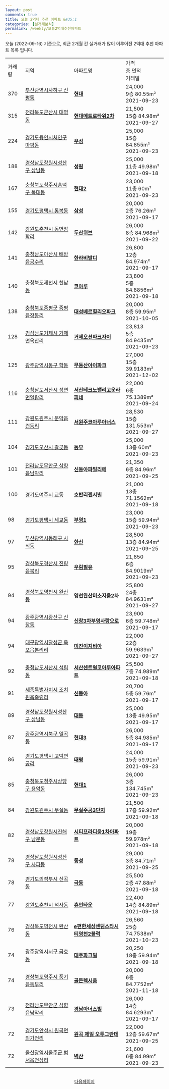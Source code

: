 ```yaml
---
layout: post
comments: true
title: 오늘 2억대 추천 아파트 &#35;1
categories: [실거래분석]
permalink: /weekly/오늘2억대추천아파트
---
```


오늘 (2022-09-16) 기준으로, 최근 2개월 간 실거래가 많이 이루어진 2억대 추천 아파트 목록 입니다.

<table class="sortable">
  <tr>
    <td>거래량</td>
    <td>지역</td>
    <td>아파트명</td>
    <td>가격<br>층 면적<br>거래일</td>
  </tr>

  <tr class="item">
    <td>370</td>
    <td><a href="/apt/부산광역시사하구신평동">부산광역시사하구 신평동</a></td>
    <td style="font-weight: bold;"><a href="/apt/부산광역시사하구신평동현대">현대</a></td>
    <td>24,000<br>9층  80.55m²<br>2021-09-23</td>
  </tr>

  <tr class="item">
    <td>315</td>
    <td><a href="/apt/전라북도군산시대명동">전라북도군산시 대명동</a></td>
    <td style="font-weight: bold;"><a href="/apt/전라북도군산시대명동현대메트로타워2차">현대메트로타워2차</a></td>
    <td>21,500<br>15층  84.98m²<br>2021-09-27</td>
  </tr>

  <tr class="item">
    <td>224</td>
    <td><a href="/apt/경기도용인시처인구마평동">경기도용인시처인구 마평동</a></td>
    <td style="font-weight: bold;"><a href="/apt/경기도용인시처인구마평동우성">우성</a></td>
    <td>25,000<br>15층  84.855m²<br>2021-09-23</td>
  </tr>

  <tr class="item">
    <td>188</td>
    <td><a href="/apt/경상남도창원시성산구상남동">경상남도창원시성산구 상남동</a></td>
    <td style="font-weight: bold;"><a href="/apt/경상남도창원시성산구상남동성원">성원</a></td>
    <td>25,000<br>11층  49.98m²<br>2021-09-18</td>
  </tr>

  <tr class="item">
    <td>167</td>
    <td><a href="/apt/충청북도청주시흥덕구복대동">충청북도청주시흥덕구 복대동</a></td>
    <td style="font-weight: bold;"><a href="/apt/충청북도청주시흥덕구복대동현대2">현대2</a></td>
    <td>23,000<br>11층  60m²<br>2021-09-23</td>
  </tr>

  <tr class="item">
    <td>155</td>
    <td><a href="/apt/경기도평택시통복동">경기도평택시 통복동</a></td>
    <td style="font-weight: bold;"><a href="/apt/경기도평택시통복동삼성">삼성</a></td>
    <td>20,000<br>2층  76.26m²<br>2021-09-17</td>
  </tr>

  <tr class="item">
    <td>142</td>
    <td><a href="/apt/강원도춘천시동면장학리">강원도춘천시 동면장학리</a></td>
    <td style="font-weight: bold;"><a href="/apt/강원도춘천시동면장학리두산위브">두산위브</a></td>
    <td>26,000<br>8층  84.968m²<br>2021-09-22</td>
  </tr>

  <tr class="item">
    <td>141</td>
    <td><a href="/apt/충청남도아산시배방읍공수리">충청남도아산시 배방읍공수리</a></td>
    <td style="font-weight: bold;"><a href="/apt/충청남도아산시배방읍공수리한라비발디">한라비발디</a></td>
    <td>26,800<br>12층  84.974m²<br>2021-09-17</td>
  </tr>

  <tr class="item">
    <td>140</td>
    <td><a href="/apt/충청북도제천시천남동">충청북도제천시 천남동</a></td>
    <td style="font-weight: bold;"><a href="/apt/충청북도제천시천남동코아루">코아루</a></td>
    <td>23,800<br>5층  84.8856m²<br>2021-09-18</td>
  </tr>

  <tr class="item">
    <td>138</td>
    <td><a href="/apt/충청북도증평군증평읍장동리">충청북도증평군 증평읍장동리</a></td>
    <td style="font-weight: bold;"><a href="/apt/충청북도증평군증평읍장동리대성베르힐리오파크">대성베르힐리오파크</a></td>
    <td>20,000<br>8층  59.95m²<br>2021-10-05</td>
  </tr>

  <tr class="item">
    <td>128</td>
    <td><a href="/apt/경상남도거제시거제면옥산리">경상남도거제시 거제면옥산리</a></td>
    <td style="font-weight: bold;"><a href="/apt/경상남도거제시거제면옥산리거제오션파크자이">거제오션파크자이</a></td>
    <td>23,813<br>5층  84.9435m²<br>2021-09-23</td>
  </tr>

  <tr class="item">
    <td>125</td>
    <td><a href="/apt/광주광역시동구학동">광주광역시동구 학동</a></td>
    <td style="font-weight: bold;"><a href="/apt/광주광역시동구학동무등산아이파크">무등산아이파크</a></td>
    <td>27,000<br>15층  39.9183m²<br>2021-12-02</td>
  </tr>

  <tr class="item">
    <td>116</td>
    <td><a href="/apt/충청남도서산시성연면일람리">충청남도서산시 성연면일람리</a></td>
    <td style="font-weight: bold;"><a href="/apt/충청남도서산시성연면일람리서산테크노밸리고운라피네">서산테크노밸리고운라피네</a></td>
    <td>22,000<br>6층  75.1389m²<br>2021-09-24</td>
  </tr>

  <tr class="item">
    <td>111</td>
    <td><a href="/apt/강원도원주시문막읍건등리">강원도원주시 문막읍건등리</a></td>
    <td style="font-weight: bold;"><a href="/apt/강원도원주시문막읍건등리서원주코아루아너스">서원주코아루아너스</a></td>
    <td>28,530<br>15층  131.553m²<br>2021-09-27</td>
  </tr>

  <tr class="item">
    <td>104</td>
    <td><a href="/apt/경기도오산시갈곶동">경기도오산시 갈곶동</a></td>
    <td style="font-weight: bold;"><a href="/apt/경기도오산시갈곶동동부">동부</a></td>
    <td>25,000<br>13층  60m²<br>2021-09-23</td>
  </tr>

  <tr class="item">
    <td>101</td>
    <td><a href="/apt/전라남도무안군삼향읍남악리">전라남도무안군 삼향읍남악리</a></td>
    <td style="font-weight: bold;"><a href="/apt/전라남도무안군삼향읍남악리신동아파밀리에">신동아파밀리에</a></td>
    <td>21,350<br>6층  84.96m²<br>2021-09-25</td>
  </tr>

  <tr class="item">
    <td>100</td>
    <td><a href="/apt/경기도여주시교동">경기도여주시 교동</a></td>
    <td style="font-weight: bold;"><a href="/apt/경기도여주시교동호반리젠시빌">호반리젠시빌</a></td>
    <td>21,000<br>13층  71.1562m²<br>2021-09-18</td>
  </tr>

  <tr class="item">
    <td>98</td>
    <td><a href="/apt/경기도평택시세교동">경기도평택시 세교동</a></td>
    <td style="font-weight: bold;"><a href="/apt/경기도평택시세교동부영1">부영1</a></td>
    <td>23,000<br>15층  59.94m²<br>2021-09-23</td>
  </tr>

  <tr class="item">
    <td>97</td>
    <td><a href="/apt/부산광역시동래구사직동">부산광역시동래구 사직동</a></td>
    <td style="font-weight: bold;"><a href="/apt/부산광역시동래구사직동한신">한신</a></td>
    <td>28,500<br>13층  84.94m²<br>2021-09-25</td>
  </tr>

  <tr class="item">
    <td>95</td>
    <td><a href="/apt/경상북도경산시진량읍북리">경상북도경산시 진량읍북리</a></td>
    <td style="font-weight: bold;"><a href="/apt/경상북도경산시진량읍북리우림필유">우림필유</a></td>
    <td>21,850<br>6층  84.9019m²<br>2021-09-23</td>
  </tr>

  <tr class="item">
    <td>94</td>
    <td><a href="/apt/경상북도영천시완산동">경상북도영천시 완산동</a></td>
    <td style="font-weight: bold;"><a href="/apt/경상북도영천시완산동영천완산미소지움2차">영천완산미소지움2차</a></td>
    <td>25,800<br>24층  84.9631m²<br>2021-09-27</td>
  </tr>

  <tr class="item">
    <td>94</td>
    <td><a href="/apt/광주광역시광산구신창동">광주광역시광산구 신창동</a></td>
    <td style="font-weight: bold;"><a href="/apt/광주광역시광산구신창동신창3차부영사랑으로">신창3차부영사랑으로</a></td>
    <td>23,900<br>6층  59.748m²<br>2021-09-17</td>
  </tr>

  <tr class="item">
    <td>94</td>
    <td><a href="/apt/대구광역시달성군옥포읍본리리">대구광역시달성군 옥포읍본리리</a></td>
    <td style="font-weight: bold;"><a href="/apt/대구광역시달성군옥포읍본리리미진이지비아">미진이지비아</a></td>
    <td>22,000<br>22층  59.9639m²<br>2021-09-27</td>
  </tr>

  <tr class="item">
    <td>92</td>
    <td><a href="/apt/충청남도서산시석림동">충청남도서산시 석림동</a></td>
    <td style="font-weight: bold;"><a href="/apt/충청남도서산시석림동서산센트럴코아루아파트">서산센트럴코아루아파트</a></td>
    <td>25,500<br>7층  74.989m²<br>2021-09-18</td>
  </tr>

  <tr class="item">
    <td>91</td>
    <td><a href="/apt/세종특별자치시조치원읍죽림리">세종특별자치시 조치원읍죽림리</a></td>
    <td style="font-weight: bold;"><a href="/apt/세종특별자치시조치원읍죽림리신동아">신동아</a></td>
    <td>20,700<br>5층  59.76m²<br>2021-09-17</td>
  </tr>

  <tr class="item">
    <td>89</td>
    <td><a href="/apt/경상남도창원시성산구상남동">경상남도창원시성산구 상남동</a></td>
    <td style="font-weight: bold;"><a href="/apt/경상남도창원시성산구상남동대동">대동</a></td>
    <td>25,000<br>13층  49.95m²<br>2021-09-17</td>
  </tr>

  <tr class="item">
    <td>87</td>
    <td><a href="/apt/광주광역시북구일곡동">광주광역시북구 일곡동</a></td>
    <td style="font-weight: bold;"><a href="/apt/광주광역시북구일곡동현대3">현대3</a></td>
    <td>26,000<br>5층  84.985m²<br>2021-09-17</td>
  </tr>

  <tr class="item">
    <td>86</td>
    <td><a href="/apt/경기도평택시고덕면궁리">경기도평택시 고덕면궁리</a></td>
    <td style="font-weight: bold;"><a href="/apt/경기도평택시고덕면궁리태평">태평</a></td>
    <td>24,000<br>15층  59.91m²<br>2021-09-23</td>
  </tr>

  <tr class="item">
    <td>85</td>
    <td><a href="/apt/충청북도청주시상당구용암동">충청북도청주시상당구 용암동</a></td>
    <td style="font-weight: bold;"><a href="/apt/충청북도청주시상당구용암동현대1">현대1</a></td>
    <td>26,000<br>3층  134.745m²<br>2021-09-23</td>
  </tr>

  <tr class="item">
    <td>84</td>
    <td><a href="/apt/강원도원주시무실동">강원도원주시 무실동</a></td>
    <td style="font-weight: bold;"><a href="/apt/강원도원주시무실동무실주공3단지">무실주공3단지</a></td>
    <td>21,500<br>17층  59.92m²<br>2021-09-18</td>
  </tr>

  <tr class="item">
    <td>82</td>
    <td><a href="/apt/경상남도창원시진해구남문동">경상남도창원시진해구 남문동</a></td>
    <td style="font-weight: bold;"><a href="/apt/경상남도창원시진해구남문동시티프라디움1차아파트">시티프라디움1차아파트</a></td>
    <td>20,000<br>19층  59.978m²<br>2021-09-18</td>
  </tr>

  <tr class="item">
    <td>78</td>
    <td><a href="/apt/경상남도창원시성산구사파동">경상남도창원시성산구 사파동</a></td>
    <td style="font-weight: bold;"><a href="/apt/경상남도창원시성산구사파동동성">동성</a></td>
    <td>29,000<br>3층  84.71m²<br>2021-09-25</td>
  </tr>

  <tr class="item">
    <td>78</td>
    <td><a href="/apt/경기도의정부시신곡동">경기도의정부시 신곡동</a></td>
    <td style="font-weight: bold;"><a href="/apt/경기도의정부시신곡동극동">극동</a></td>
    <td>25,500<br>2층  47.88m²<br>2021-09-18</td>
  </tr>

  <tr class="item">
    <td>77</td>
    <td><a href="/apt/강원도춘천시석사동">강원도춘천시 석사동</a></td>
    <td style="font-weight: bold;"><a href="/apt/강원도춘천시석사동휴먼타운">휴먼타운</a></td>
    <td>22,400<br>14층  84.89m²<br>2021-09-18</td>
  </tr>

  <tr class="item">
    <td>76</td>
    <td><a href="/apt/경상북도영천시완산동">경상북도영천시 완산동</a></td>
    <td style="font-weight: bold;"><a href="/apt/경상북도영천시완산동e편한세상센텀스타시티영천2블럭">e편한세상센텀스타시티영천2블럭</a></td>
    <td>26,560<br>25층  74.7538m²<br>2021-10-23</td>
  </tr>

  <tr class="item">
    <td>74</td>
    <td><a href="/apt/광주광역시서구금호동">광주광역시서구 금호동</a></td>
    <td style="font-weight: bold;"><a href="/apt/광주광역시서구금호동대주파크빌">대주파크빌</a></td>
    <td>20,250<br>18층  59.94m²<br>2021-09-18</td>
  </tr>

  <tr class="item">
    <td>74</td>
    <td><a href="/apt/경상북도영주시풍기읍동부리">경상북도영주시 풍기읍동부리</a></td>
    <td style="font-weight: bold;"><a href="/apt/경상북도영주시풍기읍동부리골든렉시움">골든렉시움</a></td>
    <td>20,000<br>6층  84.7752m²<br>2021-11-18</td>
  </tr>

  <tr class="item">
    <td>73</td>
    <td><a href="/apt/전라남도무안군삼향읍남악리">전라남도무안군 삼향읍남악리</a></td>
    <td style="font-weight: bold;"><a href="/apt/전라남도무안군삼향읍남악리경남아너스빌">경남아너스빌</a></td>
    <td>26,000<br>14층  84.6293m²<br>2021-09-17</td>
  </tr>

  <tr class="item">
    <td>72</td>
    <td><a href="/apt/경기도안성시원곡면외가천리">경기도안성시 원곡면외가천리</a></td>
    <td style="font-weight: bold;"><a href="/apt/경기도안성시원곡면외가천리원곡제일오투그란데">원곡 제일 오투그란데</a></td>
    <td>22,000<br>12층  59.67m²<br>2021-09-25</td>
  </tr>

  <tr class="item">
    <td>72</td>
    <td><a href="/apt/울산광역시울주군범서읍천상리">울산광역시울주군 범서읍천상리</a></td>
    <td style="font-weight: bold;"><a href="/apt/울산광역시울주군범서읍천상리벽산">벽산</a></td>
    <td>21,600<br>6층  84.99m²<br>2021-09-23</td>
  </tr>

  <tr>
      <script async src="https://pagead2.googlesyndication.com/pagead/js/adsbygoogle.js?client=ca-pub-3485438051770037"
          crossorigin="anonymous"></script>
      <ins class="adsbygoogle"
          style="display:block"
          data-ad-format="fluid"
          data-ad-layout-key="-fb+5w+4e-db+86"
          data-ad-client="ca-pub-3485438051770037"
          data-ad-slot="1827090281"></ins>
      <script>
          (adsbygoogle = window.adsbygoogle || []).push({});
      </script>
  </tr>
    
</table>

<br>
<center><a href="/weekly/오늘2억대추천아파트2">다음페이지</a></center>
<br><br>
